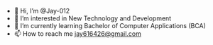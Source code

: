 - 👋 Hi, I’m @Jay-012
- 👀 I’m interested in New Technology and Development 
- 🌱 I’m currently learning Bachelor of Computer Applications (BCA)
- 📫 How to reach me jay616426@gmail.com

